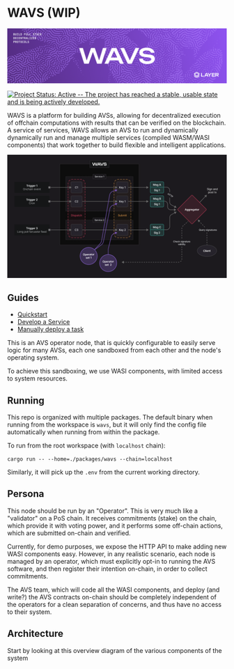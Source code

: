 # WAVS (WIP)

![Banner!](docs/images/wavs.png)

[![Project Status: Active -- The project has reached a stable, usable
state and is being actively
developed.](https://img.shields.io/badge/repo%20status-Active-green.svg?style=flat-square)](https://www.repostatus.org/#active)


WAVS is a platform for building AVSs, allowing for decentralized execution of offchain computations with results that can be verified on the blockchain. A service of services, WAVS allows an AVS to run and dynamically dynamically run and manage multiple services (compiled WASM/WASI components) that work together to build flexible and intelligent applications. 

![WAVS overview](./docs/images/flow.png)



## Guides

- [Quickstart](./docs/QUICKSTART.md)
- [Develop a Service](./docs/AUTHORING_COMPONENTS.md)
- [Manually deploy a task](./docs/MANUAL_TASK.md)


This is an AVS operator node, that is quickly configurable to easily serve
logic for many AVSs, each one sandboxed from each other and the node's
operating system.

To achieve this sandboxing, we use WASI components, with limited access to system resources.

## Running

This repo is organized with multiple packages. The default binary when running from the workspace is `wavs`, 
but it will only find the config file automatically when running from within the package.

To run from the root workspace (with `localhost` chain):

```
cargo run -- --home=./packages/wavs --chain=localhost
```

Similarly, it will pick up the `.env` from the current working directory.

## Persona

This node should be run by an "Operator". This is very much like a "validator" on a PoS chain.
It receives commitments (stake) on the chain, which provide it with voting power, and it performs
some off-chain actions, which are submitted on-chain and verified.

Currently, for demo purposes, we expose the HTTP API to make adding new WASI components easy.
However, in any realistic scenario, each node is managed by an operator, which must explicitly
opt-in to running the AVS software, and then register their intention on-chain, in order
to collect commitments.

The AVS team, which will code all the WASI components, and deploy (and write?) the AVS contracts
on-chain should be completely independent of the operators for a clean separation of concerns,
and thus have no access to their system.

## Architecture

Start by looking at this overview diagram of the various components of the system

